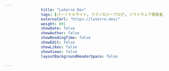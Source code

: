 ---
                title: "Laterre Dev"
                tags: [パーソナルサイト, テクノロジーブログ, ソフトウェア開発者, ポートフォリオサイト]
                externalUrl: "https://laterre.dev/"
                weight: 891
                showDate: false
                showAuthor: false
                showReadingTime: false
                showEdit: false
                showLikes: false
                showViews: false
                layoutBackgroundHeaderSpace: false
                ---

